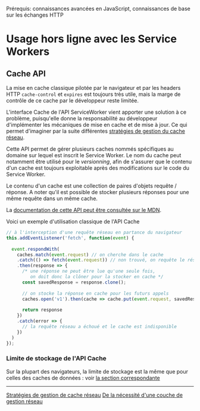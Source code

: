 <span class="requirements">Prérequis: connaissances avancées en JavaScript, connaissances de base sur les échanges HTTP</span>

Usage hors ligne avec les Service Workers
===========================================



## Cache API

La mise en cache classique pilotée par le navigateur et par les headers HTTP `cache-control` et `expires` est toujours très utile, mais la marge de contrôle de ce cache par le développeur reste limitée. 

L'interface Cache de l'API ServiceWorker vient apporter une solution à ce problème, puisqu'elle donne la responsabilité au développeur d'implémenter les mécaniques de mise en cache et de mise à jour. Ce qui permet d'imaginer par la suite différentes [stratégies de gestion du cache réseau](#/pages/network-strategies).

Cette API permet de gérer plusieurs caches nommés spécifiques au domaine sur lequel est inscrit le Service Worker. Le nom du cache peut notamment être utilisé pour le *versionning*, afin de s'assurer que le contenu d'un cache est toujours exploitable après des modifications sur le code du Service Worker. 

Le contenu d'un cache est une collection de paires d'objets requête / réponse. A noter qu'il est possible de stocker plusieurs réponses pour une même requête dans un même cache. 

La [documentation de cette API peut être consultée sur le MDN](https://developer.mozilla.org/fr/docs/Web/API/Cache).

Voici un exemple d'utilisation classique de l'API Cache

```javascript
// à l'interception d'une requête réseau en partance du navigateur
this.addEventListener('fetch', function(event) {  
  	
  event.respondWith(
  	caches.match(event.request) // on cherche dans le cache
    .catch(() => fetch(event.request)) // non trouvé, on requête le réseau
    .then(response => {
      /* une réponse ne peut être lue qu'une seule fois,
     	 on doit donc la clôner pour la stocker en cache */
      const savedResponse = response.clone(); 
     
      // on stocke la réponse en cache pour les futurs appels
      caches.open('v1').then(cache => cache.put(event.request, savedResponse)); 
      
      return response
    })
    .catch(error => {
      // la requête réseau a échoué et le cache est indisponible      
    })
  )
});
```
### Limite de stockage de l'API Cache

Sur la plupart des navigateurs, la limite de stockage est la même que pour celles des caches de données : voir [la section correspondante](#/pages/data-cache)

---
[Stratégies de gestion de cache réseau](#/pages/network-strategies)
[De la nécessité d'une couche de gestion réseau](#/pages/network-management)
